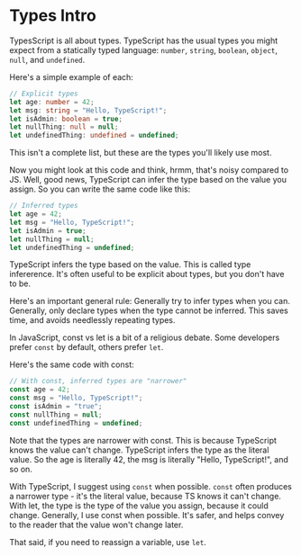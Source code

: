 # Types Intro

TypesScript is all about types. TypeScript has the usual types you might expect from a statically typed language: `number`, `string`, `boolean`, `object`, `null`, and `undefined`.

Here's a simple example of each:

```ts
// Explicit types
let age: number = 42;
let msg: string = "Hello, TypeScript!";
let isAdmin: boolean = true;
let nullThing: null = null;
let undefinedThing: undefined = undefined;
```

This isn't a complete list, but these are the types you'll likely use most.

Now you might look at this code and think, hrmm, that's noisy compared to JS. Well, good news, TypeScript can infer the type based on the value you assign. So you can write the same code like this:

```ts
// Inferred types
let age = 42;
let msg = "Hello, TypeScript!";
let isAdmin = true;
let nullThing = null;
let undefinedThing = undefined;
```

TypeScript infers the type based on the value. This is called type infererence. It's often useful to be explicit about types, but you don't have to be.

Here's an important general rule: Generally try to infer types when you can. Generally, only declare types when the type cannot be inferred. This saves time, and avoids needlessly repeating types.

In JavaScript, const vs let is a bit of a religious debate. Some developers prefer `const` by default, others prefer `let`.

Here's the same code with const:

```ts
// With const, inferred types are "narrower"
const age = 42;
const msg = "Hello, TypeScript!";
const isAdmin = "true";
const nullThing = null;
const undefinedThing = undefined;
```

Note that the types are narrower with const. This is because TypeScript knows the value can't change. TypeScript infers the type as the literal value. So the age is literally 42, the msg is literally "Hello, TypeScript!", and so on.

With TypeScript, I suggest using `const` when possible. `const` often produces a narrower type - it's the literal value, because TS knows it can't change. With let, the type is the type of the value you assign, because it could change. Generally, I use const when possible. It's safer, and helps convey to the reader that the value won't change later.

That said, if you need to reassign a variable, use `let`.
